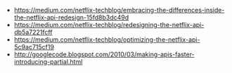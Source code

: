 - https://medium.com/netflix-techblog/embracing-the-differences-inside-the-netflix-api-redesign-15fd8b3dc49d
- https://medium.com/netflix-techblog/redesigning-the-netflix-api-db5a7221fcff
- https://medium.com/netflix-techblog/optimizing-the-netflix-api-5c9ac715cf19
- http://googlecode.blogspot.com/2010/03/making-apis-faster-introducing-partial.html
